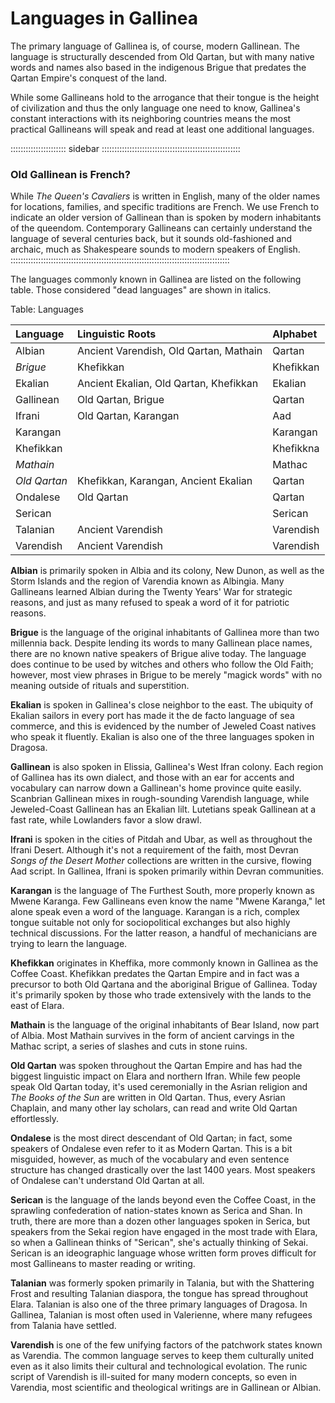 # Languages in Gallinea

The primary language of Gallinea is, of course, modern Gallinean. The language is
structurally descended from Old Qartan, but with many native words and names also
based in the indigenous Brigue that predates the Qartan Empire's conquest of the land.

While some Gallineans hold to the arrogance that their tongue is the height of civilization
and thus the only language one need to know, Gallinea's constant interactions with its
neighboring countries means the most practical Gallineans will speak and read at least
one additional languages.

:::::::::::::::::::::: sidebar :::::::::::::::::::::::::::::::::::::::::::::::::::::::
### Old Gallinean is French?

While *The Queen's Cavaliers* is written in English, many of the older names for
locations, families, and specific traditions are French. We use French to indicate
an older version of Gallinean than is spoken by modern inhabitants of the queendom.
Contemporary Gallineans can certainly understand the language of several centuries
back, but it sounds old-fashioned and archaic, much as Shakespeare sounds to modern
speakers of English.
:::::::::::::::::::::::::::::::::::::::::::::::::::::::::::::::::::::::::::::::::::::::

The languages commonly known in Gallinea are listed on the following table. Those considered
"dead languages" are shown in italics.

Table: Languages

| Language          | Linguistic Roots                       | Alphabet  | 
| :---------------- | :------------------------------------- | :-------- |
| Albian            | Ancient Varendish, Old Qartan, Mathain | Qartan    |
| *Brigue*          | Khefikkan                              | Khefikkan |
| Ekalian           | Ancient Ekalian, Old Qartan, Khefikkan | Ekalian   | 
| Gallinean         | Old Qartan, Brigue                     | Qartan    | 
| Ifrani            | Old Qartan, Karangan                   | Aad       | 
| Karangan          |                                        | Karangan  |
| Khefikkan         |                                        | Khefikkna |
| *Mathain*         |                                        | Mathac    |
| *Old Qartan*      | Khefikkan, Karangan, Ancient Ekalian   | Qartan    |
| Ondalese          | Old Qartan                             | Qartan    |
| Serican           |                                        | Serican   |
| Talanian          | Ancient Varendish                      | Varendish |
| Varendish         | Ancient Varendish                      | Varendish |

**Albian** is primarily spoken in Albia and its colony, New Dunon, as well as the Storm
Islands and the region of Varendia known as Albingia. Many Gallineans learned Albian
during the Twenty Years' War for strategic reasons, and just as many refused to speak
a word of it for patriotic reasons.

**Brigue** is the language of the original inhabitants of Gallinea more than two millennia
back. Despite lending its words to many Gallinean place names, there are no known native 
speakers of Brigue alive today. The language does continue to be used by witches and others
who follow the Old Faith; however, most view phrases in Brigue to be merely "magick
words" with no meaning outside of rituals and superstition.

**Ekalian** is spoken in Gallinea's close neighbor to the east. The ubiquity of Ekalian
sailors in every port has made it the de facto language of sea commerce, and this is
evidenced by the number of Jeweled Coast natives who speak it fluently. Ekalian is also
one of the three languages spoken in Dragosa.

**Gallinean** is also spoken in Elissia, Gallinea's West Ifran colony. Each region of Gallinea 
has its own dialect, and those with an ear for accents and vocabulary can narrow down a Gallinean's
home province quite easily. Scanbrian Gallinean mixes in rough-sounding Varendish language,
while Jeweled-Coast Gallinean has an Ekalian lilt. Lutetians speak Gallinean at a fast
rate, while Lowlanders favor a slow drawl.

**Ifrani** is spoken in the cities of Pitdah and Ubar, as well as throughout the Ifrani
Desert. Although it's not a requirement of the faith, most Devran *Songs of the Desert Mother*
collections are written in the cursive, flowing Aad script. In Gallinea, Ifrani is spoken
primarily within Devran communities.

**Karangan** is the language of The Furthest South, more properly known as Mwene Karanga. 
Few Gallineans even know the name "Mwene Karanga," let alone speak even a word of the language.
Karangan is a rich, complex tongue suitable not only for sociopolitical exchanges but
also highly technical discussions. For the latter reason, a handful of mechanicians are
trying to learn the language.

**Khefikkan** originates in Kheffika, more commonly known in Gallinea as the Coffee Coast.
Khefikkan predates the Qartan Empire and in fact was a precursor to both Old Qartana and the
aboriginal Brigue of Gallinea. Today it's primarily spoken by those who trade extensively with
the lands to the east of Elara.

**Mathain** is the language of the original inhabitants of Bear Island, now part of Albia.
Most Mathain survives in the form of ancient carvings in the Mathac script, a series of slashes
and cuts in stone ruins.

**Old Qartan** was spoken throughout the Qartan Empire and has had the biggest linguistic
impact on Elara and northern Ifran. While few people speak Old Qartan today, it's used ceremonially
in the Asrian religion and *The Books of the Sun* are written in Old Qartan. Thus, every
Asrian Chaplain, and many other lay scholars, can read and write Old Qartan effortlessly.

**Ondalese** is the most direct descendant of Old Qartan; in fact, some speakers of 
Ondalese even refer to it as Modern Qartan. This is a bit misguided, however, as much of
the vocabulary and even sentence structure has changed drastically over the last 1400 years.
Most speakers of Ondalese can't understand Old Qartan at all.

**Serican** is the language of the lands beyond even the Coffee Coast, in the sprawling 
confederation of nation-states known as Serica and Shan. In truth, there are more than a 
dozen other languages spoken in Serica, but speakers from the Sekai region have engaged in
the most trade with Elara, so when a Gallinean thinks of "Serican", she's actually thinking of
Sekai. Serican is an ideographic language whose written form proves difficult for most
Gallineans to master reading or writing.

**Talanian** was formerly spoken primarily in Talania, but with the Shattering Frost and 
resulting Talanian diaspora, the tongue has spread throughout Elara. Talanian is also one
of the three primary languages of Dragosa. In Gallinea, Talanian is most often used in
Valerienne, where many refugees from Talania have settled.

**Varendish** is one of the few unifying factors of the patchwork states known as Varendia.
The common language serves to keep them culturally united even as it also limits their
cultural and technological evolation. The runic script of Varendish is ill-suited for
many modern concepts, so even in Varendia, most scientific and theological writings are
in Gallinean or Albian.

